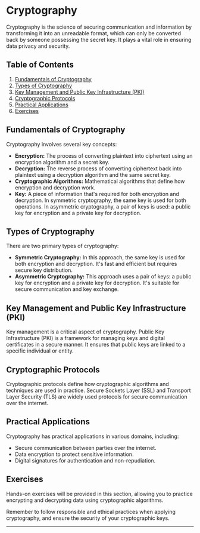 # Cryptography

Cryptography is the science of securing communication and information by transforming it into an unreadable format, which can only be converted back by someone possessing the secret key. It plays a vital role in ensuring data privacy and security.

## Table of Contents

1. [Fundamentals of Cryptography](#fundamentals-of-cryptography)
2. [Types of Cryptography](#types-of-cryptography)
3. [Key Management and Public Key Infrastructure (PKI)](#key-management-and-public-key-infrastructure-pki)
4. [Cryptographic Protocols](#cryptographic-protocols)
5. [Practical Applications](#practical-applications)
6. [Exercises](#exercises)

## Fundamentals of Cryptography

Cryptography involves several key concepts:

- **Encryption:** The process of converting plaintext into ciphertext using an encryption algorithm and a secret key.
- **Decryption:** The reverse process of converting ciphertext back into plaintext using a decryption algorithm and the same secret key.
- **Cryptographic Algorithms:** Mathematical algorithms that define how encryption and decryption work.
- **Key:** A piece of information that's required for both encryption and decryption. In symmetric cryptography, the same key is used for both operations. In asymmetric cryptography, a pair of keys is used: a public key for encryption and a private key for decryption.

## Types of Cryptography

There are two primary types of cryptography:

- **Symmetric Cryptography:** In this approach, the same key is used for both encryption and decryption. It's fast and efficient but requires secure key distribution.
- **Asymmetric Cryptography:** This approach uses a pair of keys: a public key for encryption and a private key for decryption. It's suitable for secure communication and key exchange.

## Key Management and Public Key Infrastructure (PKI)

Key management is a critical aspect of cryptography. Public Key Infrastructure (PKI) is a framework for managing keys and digital certificates in a secure manner. It ensures that public keys are linked to a specific individual or entity.

## Cryptographic Protocols

Cryptographic protocols define how cryptographic algorithms and techniques are used in practice. Secure Sockets Layer (SSL) and Transport Layer Security (TLS) are widely used protocols for secure communication over the internet.

## Practical Applications

Cryptography has practical applications in various domains, including:

- Secure communication between parties over the internet.
- Data encryption to protect sensitive information.
- Digital signatures for authentication and non-repudiation.

## Exercises

Hands-on exercises will be provided in this section, allowing you to practice encrypting and decrypting data using cryptographic algorithms.

Remember to follow responsible and ethical practices when applying cryptography, and ensure the security of your cryptographic keys.

---

